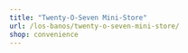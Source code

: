 ```yaml
---
title: "Twenty-O-Seven Mini-Store"
url: /los-banos/twenty-o-seven-mini-store/
shop: convenience
---
```


